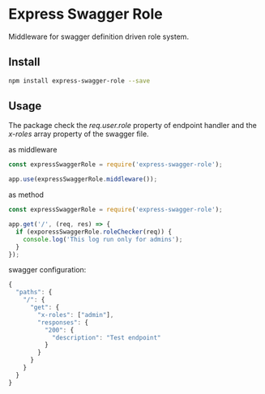 # Express Swagger Role

Middleware for swagger definition driven role system.

## Install

```bash
npm install express-swagger-role --save
```

## Usage

The package check the *req.user.role* property of endpoint handler and the *x-roles* array property of the swagger file.

as middleware
```javascript
const expressSwaggerRole = require('express-swagger-role');

app.use(expressSwaggerRole.middleware());
```

as method
```javascript
const expressSwaggerRole = require('express-swagger-role');

app.get('/', (req, res) => {
  if (exporessSwaggerRole.roleChecker(req)) {
    console.log('This log run only for admins');
  }
});
```

swagger configuration:
```javascript
{
  "paths": {
    "/": {
      "get": {
        "x-roles": ["admin"],
        "responses": {
          "200": {
            "description": "Test endpoint"
          }
        }
      }
    }
  }
}
```